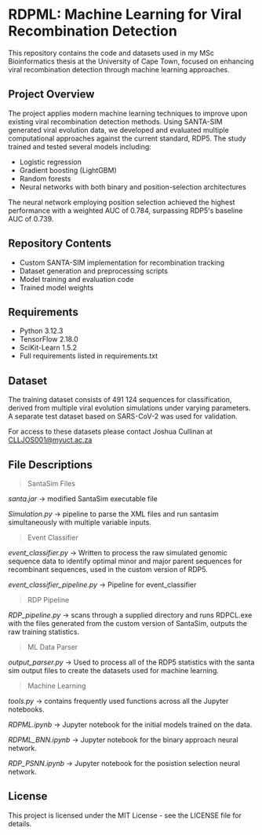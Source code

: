 # RDPML: Machine Learning for Viral Recombination Detection

This repository contains the code and datasets used in my MSc Bioinformatics thesis at the University of Cape Town, focused on enhancing viral recombination detection through machine learning approaches.

## Project Overview

The project applies modern machine learning techniques to improve upon existing viral recombination detection methods. Using SANTA-SIM generated viral evolution data, we developed and evaluated multiple computational approaches against the current standard, RDP5. The study trained and tested several models including:

- Logistic regression
- Gradient boosting (LightGBM)
- Random forests
- Neural networks with both binary and position-selection architectures

The neural network employing position selection achieved the highest performance with a weighted AUC of 0.784, surpassing RDP5's baseline AUC of 0.739.

## Repository Contents

- Custom SANTA-SIM implementation for recombination tracking
- Dataset generation and preprocessing scripts
- Model training and evaluation code
- Trained model weights

## Requirements

- Python 3.12.3
- TensorFlow 2.18.0
- SciKit-Learn 1.5.2
- Full requirements listed in requirements.txt

## Dataset

The training dataset consists of 491 124 sequences for classification, derived from multiple viral evolution simulations under varying parameters. A separate test dataset based on SARS-CoV-2 was used for validation.

For access to these datasets please contact Joshua Cullinan at CLLJOS001@myuct.ac.za

## File Descriptions

> SantaSim Files

*santa.jar* -> modified SantaSim executable file

*Simulation.py* -> pipeline to parse the XML files and run santasim simultaneously with multiple variable inputs.

> Event Classifier 

*event_classifier.py* -> Written to process the raw simulated genomic sequence data to identify optimal minor and major parent sequences for recombinant sequences, used in the custom version of RDP5.

*event_classifier_pipeline.py* -> Pipeline for event_classifier

> RDP Pipeline

*RDP_pipeline.py* -> scans through a supplied directory and runs RDPCL.exe with the files generated from the custom version of SantaSim, outputs the raw training statistics. 

> ML Data Parser

*output_parser.py* -> Used to process all of the RDP5 statistics with the santa sim output files to create the datasets used for machine learning.

> Machine Learning

*tools.py* -> contains frequently used functions across all the Jupyter notebooks.

*RDPML.ipynb* -> Jupyter notebook for the initial models trained on the data.

*RDPML_BNN.ipynb* -> Jupyter notebook for the binary approach neural network.

*RDP_PSNN.ipynb* -> Jupyter notebook for the posistion selection neural network.

## License

This project is licensed under the MIT License - see the LICENSE file for details.